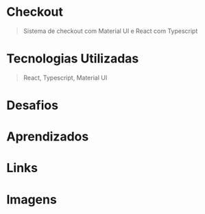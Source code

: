 # Checkout
> Sistema de checkout com Material UI e React com Typescript

# Tecnologias Utilizadas
> React, Typescript, Material UI

# Desafios

# Aprendizados

# Links

# Imagens
